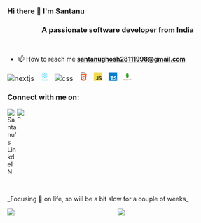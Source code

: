 ### Hi there 👋 I'm Santanu


<h3 align="center">A passionate software developer from India</h3><br>

<!--
**santafg/santafg** is a ✨ _special_ ✨ repository because its `README.md` (this file) appears on your GitHub profile.

Here are some ideas to get you started:

- 🔭 I’m currently working on ...
- 🌱 I’m currently learning ...
- 👯 I’m looking to collaborate on ...
- 🤔 I’m looking for help with ...
- 💬 Ask me about ...
- 📫 How to reach me: ...
- 😄 Pronouns: ...
- ⚡ Fun fact: ...
-->

- 📫 How to reach me **santanughosh28111998@gmail.com**




<p style="font-size: 1rem">
        <img
          src="https://cdn.hashnode.com/res/hashnode/image/upload/v1651122498709/FQjch0sgd.png"
          alt="nextjs"
          width="20"
          height="20"
        />
        &nbsp;
        <img
          src="https://raw.githubusercontent.com/devicons/devicon/master/icons/react/react-original-wordmark.svg"
          alt="react"
          width="20"
          height="20"
        />
        &nbsp;
        <img
          src="https://encrypted-tbn0.gstatic.com/images?q=tbn:ANd9GcRz1-yM3EG36gUtqcMmK293IYm7VkqToBmwzA&usqp=CAU"
          alt="css"
          width="20"
          height="20"
        />
        &nbsp;
        <img
          src="https://raw.githubusercontent.com/devicons/devicon/master/icons/html5/html5-original-wordmark.svg"
          alt="html5"
          width="20"
          height="20"
        />
        &nbsp;
        <img
          src="https://raw.githubusercontent.com/devicons/devicon/master/icons/javascript/javascript-original.svg"
          alt="javascript"
          width="20"
          height="20"
        />
        &nbsp;
        <img
          src="https://raw.githubusercontent.com/devicons/devicon/master/icons/typescript/typescript-original.svg"
          alt="typescript"
          width="20"
          height="20"
        />
        &nbsp;
        <img
          src="https://raw.githubusercontent.com/devicons/devicon/master/icons/mongodb/mongodb-original-wordmark.svg"
          alt="mongodb"
          width="20"
          height="20"
        />
      </p>

### Connect with me on: 
<table>
    <div align="center m-5" >
        <a traget="_blank" href="https://www.linkedin.com/in/santanu-ghosh-27abb2213/">
        <img align="left" alt="Santanu's LinkdeIN" width="22px" src="https://cdn.jsdelivr.net/npm/simple-icons@v3/icons/linkedin.svg" />
        </a>
        <a traget="_blank" href="https://www.instagram.com/ig_santanu_ghosh/">
        <img align="left" alt="Santanu's instagram" width="22px" height="22px" src="https://cdn.jsdelivr.net/npm/simple-icons@v3/icons/instagram.svg" />
        </a>
      </div>                                                                                                                 
</table><br>



<p style = "align-items: center">_Focusing 🎯 on life, so will be a bit slow for a couple of weeks_</p>


<img width="50%" align="left" src="https://github-readme-stats.vercel.app/api?username=santafg&show_icons=true&hide_border=true" />
<img width="50%" align="left" src="https://github-readme-stats.vercel.app/api/top-langs/?username=santafg&hide_progress=true" />
